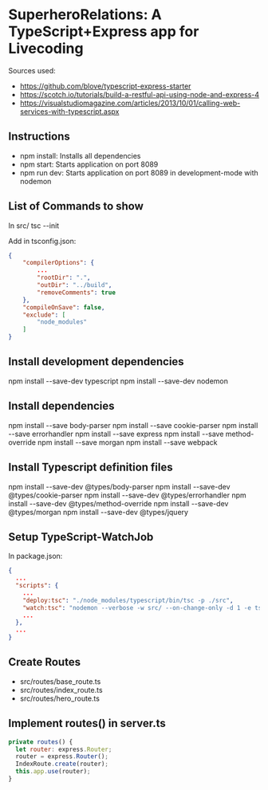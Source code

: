 # SuperheroRelations: A TypeScript+Express app for Livecoding

Sources used:
- https://github.com/blove/typescript-express-starter
- https://scotch.io/tutorials/build-a-restful-api-using-node-and-express-4
- https://visualstudiomagazine.com/articles/2013/10/01/calling-web-services-with-typescript.aspx

## Instructions
- npm install: Installs all dependencies
- npm start: Starts application on port 8089
- npm run dev: Starts application on port 8089 in development-mode with nodemon

## List of Commands to show
In src/ tsc --init

Add in tsconfig.json:
```json
{
    "compilerOptions": {
        ...
        "rootDir": ".",
        "outDir": "../build",
        "removeComments": true
    },
    "compileOnSave": false,
    "exclude": [
        "node_modules"
    ]
}
```

## Install development dependencies
npm install --save-dev typescript
npm install --save-dev nodemon

## Install dependencies
npm install --save body-parser
npm install --save cookie-parser
npm install --save errorhandler
npm install --save express
npm install --save method-override
npm install --save morgan
npm install --save webpack

## Install Typescript definition files
npm install --save-dev @types/body-parser
npm install --save-dev @types/cookie-parser
npm install --save-dev @types/errorhandler
npm install --save-dev @types/method-override
npm install --save-dev @types/morgan
npm install --save-dev @types/jquery

## Setup TypeScript-WatchJob
In package.json:
```json
{
  ...
  "scripts": {
    ...
    "deploy:tsc": "./node_modules/typescript/bin/tsc -p ./src",
    "watch:tsc": "nodemon --verbose -w src/ --on-change-only -d 1 -e ts --exec \"npm run deploy:tsc\"",
    ...
  },
  ...
}
```

## Create Routes
- src/routes/base_route.ts
- src/routes/index_route.ts
- src/routes/hero_route.ts

## Implement routes() in server.ts
```javascript
private routes() {
  let router: express.Router;
  router = express.Router();
  IndexRoute.create(router);
  this.app.use(router);
}
```
